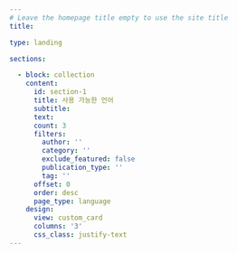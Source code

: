 ```yaml
---
# Leave the homepage title empty to use the site title
title:

type: landing

sections:

  - block: collection
    content:
      id: section-1
      title: 사용 가능한 언어
      subtitle:
      text:
      count: 3
      filters:
        author: ''
        category: ''
        exclude_featured: false
        publication_type: ''
        tag: ''
      offset: 0
      order: desc
      page_type: language
    design:
      view: custom_card
      columns: '3'
      css_class: justify-text
---
```

